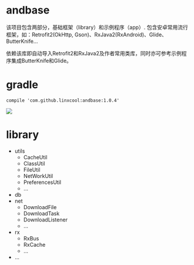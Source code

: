 # andbase

该项目包含两部分，基础框架（library）和示例程序（app）. 包含安卓常用流行框架，如：Retrofit2(OkHttp, Gson)、RxJava2(RxAndroid)、Glide、ButterKnife...

依赖该库即自动导入Retrofit2和RxJava2及作者常用类库，同时亦可参考示例程序集成ButterKnife和Glide。

# gradle
```
compile 'com.github.linxcool:andbase:1.0.4'
```

[![](https://jitpack.io/v/linxcool/andbase.svg)](https://jitpack.io/#linxcool/andbase)

# library
* utils
  * CacheUtil 
  * ClassUtil
  * FileUtil
  * NetWorkUtil
  * PreferencesUtil
  * ...
* db
* net
  * DownloadFile
  * DownloadTask
  * DownloadListener
  * ...
* rx
  * RxBus
  * RxCache
  * ...
* ...
